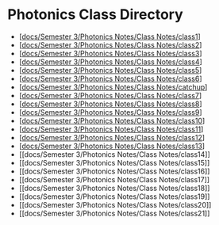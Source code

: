 # Photonics Class Directory
- [[docs/Semester 3/Photonics Notes/Class Notes/class1]]
- [[docs/Semester 3/Photonics Notes/Class Notes/class2]]
- [[docs/Semester 3/Photonics Notes/Class Notes/class3]]
- [[docs/Semester 3/Photonics Notes/Class Notes/class4]]
- [[docs/Semester 3/Photonics Notes/Class Notes/class5]]
- [[docs/Semester 3/Photonics Notes/Class Notes/class6]]
- [[docs/Semester 3/Photonics Notes/Class Notes/catchup]]
- [[docs/Semester 3/Photonics Notes/Class Notes/class7]]
- [[docs/Semester 3/Photonics Notes/Class Notes/class8]]
- [[docs/Semester 3/Photonics Notes/Class Notes/class9]]
- [[docs/Semester 3/Photonics Notes/Class Notes/class10]]
- [[docs/Semester 3/Photonics Notes/Class Notes/class11]]
- [[docs/Semester 3/Photonics Notes/Class Notes/class12]]
- [[docs/Semester 3/Photonics Notes/Class Notes/class13]]
- [[docs/Semester 3/Photonics Notes/Class Notes/class14]]
- [[docs/Semester 3/Photonics Notes/Class Notes/class15]]
- [[docs/Semester 3/Photonics Notes/Class Notes/class16]]
- [[docs/Semester 3/Photonics Notes/Class Notes/class17]]
- [[docs/Semester 3/Photonics Notes/Class Notes/class18]]
- [[docs/Semester 3/Photonics Notes/Class Notes/class19]]
- [[docs/Semester 3/Photonics Notes/Class Notes/class20]]
- [[docs/Semester 3/Photonics Notes/Class Notes/class21]]








[//begin]: # "Autogenerated link references for markdown compatibility"
[docs/Semester 3/Photonics Notes/Class Notes/class1]: class1.md "Photonics 101 Lesson 1"
[docs/Semester 3/Photonics Notes/Class Notes/class2]: class2.md "Photonics 101 Lesson 2"
[docs/Semester 3/Photonics Notes/Class Notes/class3]: class3.md "Photonics 101 Lesson 3"
[docs/Semester 3/Photonics Notes/Class Notes/class4]: class4.md "Photonics 101 Lesson 4"
[docs/Semester 3/Photonics Notes/Class Notes/class5]: class5.md "Photonics 101 Lesson 5"
[docs/Semester 3/Photonics Notes/Class Notes/class6]: class6.md "Photonics 101 Lesson 6"
[docs/Semester 3/Photonics Notes/Class Notes/catchup]: catchup.md "Photonics 101 Catchup"
[docs/Semester 3/Photonics Notes/Class Notes/class7]: class7.md "Photonics 101 Lesson 7"
[docs/Semester 3/Photonics Notes/Class Notes/class8]: class8.md "Photonics 101 Lesson 8"
[docs/Semester 3/Photonics Notes/Class Notes/class9]: class9.md "Photonics 101 Lesson 9"
[docs/Semester 3/Photonics Notes/Class Notes/class10]: class10.md "Photonics 101 Lesson 10"
[docs/Semester 3/Photonics Notes/Class Notes/class11]: class11.md "Photonics 101 Lesson 11"
[docs/Semester 3/Photonics Notes/Class Notes/class12]: class12.md "Photonics 101 Lesson 12"
[docs/Semester 3/Photonics Notes/Class Notes/class13]: class13.md "Photonics 101 Lesson 13"
[//end]: # "Autogenerated link references"
